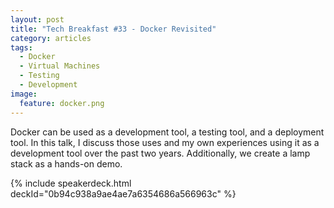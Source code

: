 ```yaml
---
layout: post
title: "Tech Breakfast #33 - Docker Revisited"
category: articles
tags: 
  - Docker
  - Virtual Machines
  - Testing
  - Development
image:
  feature: docker.png
---
```


Docker can be used as a development tool, a testing tool, and a deployment tool.  In this talk, I discuss those uses and my own experiences using it as a development tool over the past two years.  Additionally, we create a lamp stack as a hands-on demo.

{% include speakerdeck.html deckId="0b94c938a9ae4ae7a6354686a566963c" %}

